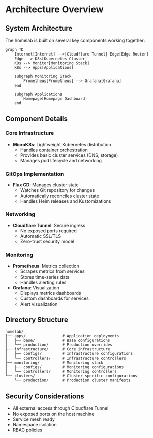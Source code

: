 # Architecture Overview

## System Architecture

The homelab is built on several key components working together:

```mermaid
graph TD
    Internet[Internet] -->|Cloudflare Tunnel| Edge[Edge Router]
    Edge --> K8s[Kubernetes Cluster]
    K8s --> Monitor[Monitoring Stack]
    K8s --> Apps[Applications]
    
    subgraph Monitoring Stack
        Prometheus[Prometheus] --> Grafana[Grafana]
    end
    
    subgraph Applications
        Homepage[Homepage Dashboard]
    end
```

## Component Details

### Core Infrastructure
- **MicroK8s**: Lightweight Kubernetes distribution
  - Handles container orchestration
  - Provides basic cluster services (DNS, storage)
  - Manages pod lifecycle and networking

### GitOps Implementation
- **Flux CD**: Manages cluster state
  - Watches Git repository for changes
  - Automatically reconciles cluster state
  - Handles Helm releases and Kustomizations

### Networking
- **Cloudflare Tunnel**: Secure ingress
  - No exposed ports required
  - Automatic SSL/TLS
  - Zero-trust security model

### Monitoring
- **Prometheus**: Metrics collection
  - Scrapes metrics from services
  - Stores time-series data
  - Handles alerting rules
- **Grafana**: Visualization
  - Displays metrics dashboards
  - Custom dashboards for services
  - Alert visualization

## Directory Structure

```
homelab/
├── apps/                # Application deployments
│   ├── base/            # Base configurations
│   └── production/      # Production overrides
├── infrastructure/      # Core infrastructure
│   ├── configs/         # Infrastructure configurations
│   └── controllers/     # Infrastructure controllers
├── monitoring/          # Monitoring stack
│   ├── configs/         # Monitoring configurations
│   └── controllers/     # Monitoring controllers
└── clusters/            # Cluster-specific configurations
    └── production/      # Production cluster manifests
```

## Security Considerations

- All external access through Cloudflare Tunnel
- No exposed ports on the host machine
- Service mesh ready
- Namespace isolation
- RBAC policies
